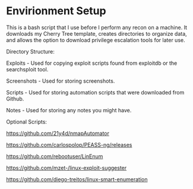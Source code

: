 # Envirionment Setup

This is a bash script that I use before I perform any recon on a machine. It downloads my Cherry Tree template, creates directories to organize data, and allows the option to download privilege escalation tools for later use. 


Directory Structure:

Exploits - Used for copying exploit scripts found from exploitdb or the searchsploit tool.

Screenshots - Used for storing screenshots. 

Scripts - Used for storing automation scripts that were downloaded from Github.

Notes - Used for storing any notes you might have.




Optional Scripts:

https://github.com/21y4d/nmapAutomator

https://github.com/carlospolop/PEASS-ng/releases

https://github.com/rebootuser/LinEnum

https://github.com/mzet-/linux-exploit-suggester

https://github.com/diego-treitos/linux-smart-enumeration

